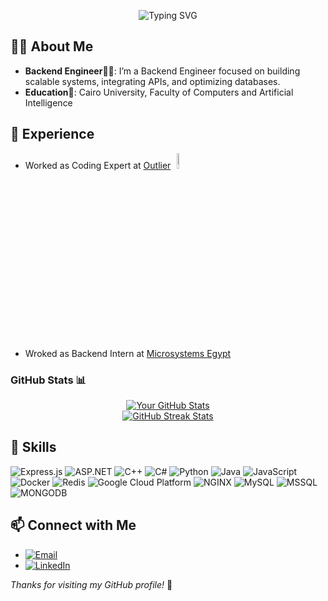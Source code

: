 <p align="center">
  <img src="https://readme-typing-svg.demolab.com?font=Fira+Code&weight=500&size=24&duration=4000&pause=800&color=56BBF7&width=435&lines=Hi%2C+I+am+a+Backend+Engineer;Welcome+to+my+GitHub!" alt="Typing SVG" />
</p>

## 👨‍💻 About Me
- **Backend Engineer**👷‍♂️: I’m a Backend Engineer focused on building scalable systems, integrating APIs, and optimizing databases.
- **Education**📙: Cairo University, Faculty of Computers and Artificial Intelligence

## 💼 Experience

- Worked as Coding Expert at [Outlier](https://outlier.ai/)<img src="https://framerusercontent.com/images/4CIp67iRHdHqzFnhBIJ7iIx7N6M.svg" width="8%" style="margin-left: 10px;"/><br>
- Wroked as Backend Intern at [Microsystems Egypt](https://www.microsystems-eg.com/)
  
### GitHub Stats 📊

<p align="center">
  <a href="#">
    <img src="https://github-readme-stats.vercel.app/api?username=RealOrangeKun&show_icons=true&theme=radical&hide=contribs" alt="Your GitHub Stats" />
  </a>
  <br>
  <a href="#">
    <img src="https://github-readme-streak-stats.herokuapp.com?user=RealOrangeKun&theme=radical" alt="GitHub Streak Stats" />
  </a>
</p>

## 🚀 Skills

![Express.js](https://img.shields.io/badge/Express.js-000000?style=for-the-badge&logo=express&logoColor=white)
![ASP.NET](https://img.shields.io/badge/ASP.NET-512BD4?style=for-the-badge&logo=dotnet&logoColor=white)
![C++](https://img.shields.io/badge/C++-00599C?style=for-the-badge&logo=cplusplus&logoColor=white)
![C#](https://img.shields.io/badge/C%23-239120?style=for-the-badge&logo=csharp&logoColor=white)
![Python](https://img.shields.io/badge/Python-3776AB?style=for-the-badge&logo=python&logoColor=white)
![Java](https://img.shields.io/badge/Java-007396?style=for-the-badge&logo=java&logoColor=white)
![JavaScript](https://img.shields.io/badge/JavaScript-F7DF1E?style=for-the-badge&logo=javascript&logoColor=black)
![Docker](https://img.shields.io/badge/Docker-2496ED?style=for-the-badge&logo=docker&logoColor=white)
![Redis](https://img.shields.io/badge/Redis-DC382D?style=for-the-badge&logo=redis&logoColor=white)
![Google Cloud Platform](https://img.shields.io/badge/Google_Cloud-4285F4?style=for-the-badge&logo=google-cloud&logoColor=white)
![NGINX](https://img.shields.io/badge/NGINX-FFFFF?style=for-the-badge&logo=nginx&logoColor=white)
![MySQL](https://img.shields.io/badge/MySQL-4169E1?style=for-the-badge&logo=mysql&logoColor=white)
![MSSQL](https://img.shields.io/badge/MSSQL-0072C6?style=for-the-badge&logo=sql-server&logoColor=white)
![MONGODB](https://img.shields.io/badge/MONGODB-47A249?style=for-the-badge&logo=mongodb&logoColor=white)

## 📫 Connect with Me

- [![Email](https://img.shields.io/badge/-Email-c14438?logo=gmail&logoColor=white)](mailto:yousseftarekbusiness@gmail.com)
- [![LinkedIn](https://img.shields.io/badge/-LinkedIn-0077B5?logo=linkedin&logoColor=white)](https://www.linkedin.com/in/yousef-tarek-ali/)


*Thanks for visiting my GitHub profile!* 🚀
